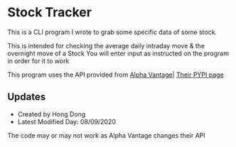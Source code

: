 Stock Tracker
=======

This is a CLI program I wrote to grab some specific data of some stock.

This is intended for checking the average daily intraday move & the overnight move of a Stock
You will enter input as instructed on the program in order for it to work

This program uses the API provided from [Alpha Vantage](https://www.alphavantage.co/documentation/)|  [Their PYPI page](https://pypi.org/project/alpha-vantage/)

## Updates
* Created by Hong Dong
* Latest Modified Day: 08/09/2020

The code may or may not work as Alpha Vantage changes their API